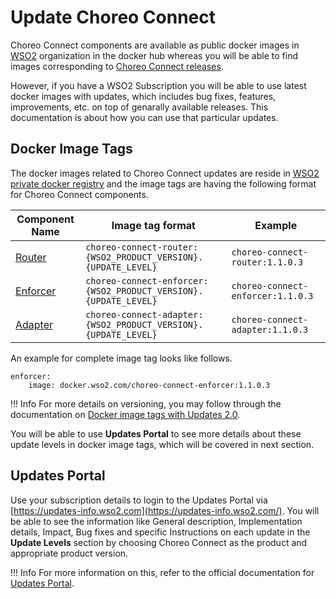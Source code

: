 # Update Choreo Connect

Choreo Connect components are available as public docker images in [WSO2](https://hub.docker.com/u/wso2) organization in the docker hub whereas you will be able to find images corresponding to [Choreo Connect releases](https://github.com/wso2/product-microgateway/releases).

However, if you have a WSO2 Subscription you will be able to use latest docker images with updates, which includes bug fixes, features, improvements, etc. on top of genarally available releases. This documentation is about how you can use that particular updates.

## Docker Image Tags

The docker images related to Choreo Connect updates are reside in [WSO2 private docker registry](https://docker.wso2.com/) and the image tags are having the following format for Choreo Connect components.

<table>
    <thead>
        <tr>
            <th>Component Name</th>
            <th>Image tag format</th>
            <th>Example</th>
        </tr>
    </thead>
    <tbody>
        <tr>
            <td>
                <a href="{{base_path}}/deploy-and-publish/deploy-on-gateway/choreo-connect/getting-started/choreo-connect-overview/#router">Router</a>
            </td>
            <td>
                <code>choreo-connect-router:{WSO2_PRODUCT_VERSION}.{UPDATE_LEVEL}</code>
            </td>
            <td>
                <code>choreo-connect-router:1.1.0.3</code>
            </td>
        </tr>
        <tr>
            <td>
                <a href="{{base_path}}/deploy-and-publish/deploy-on-gateway/choreo-connect/getting-started/choreo-connect-overview/#enforcer">Enforcer</a>
            </td>
            <td>
                <code>choreo-connect-enforcer:{WSO2_PRODUCT_VERSION}.{UPDATE_LEVEL}</code>
            </td>
            <td>
                <code>choreo-connect-enforcer:1.1.0.3</code>
            </td>
        </tr>
        <tr>
            <td>
                <a href="{{base_path}}/deploy-and-publish/deploy-on-gateway/choreo-connect/getting-started/choreo-connect-overview/#adapter">Adapter</a>
            </td>
            <td>
                <code>choreo-connect-adapter:{WSO2_PRODUCT_VERSION}.{UPDATE_LEVEL}</code>
            </td>
            <td>
                <code>choreo-connect-adapter:1.1.0.3</code>
            </td>
        </tr>  
    </tbody>
</table>

An example for complete image tag looks like follows.

```
enforcer:
    image: docker.wso2.com/choreo-connect-enforcer:1.1.0.3
```

!!! Info
    For more details on versioning, you may follow through the documentation on [Docker image tags with Updates 2.0](https://updates.docs.wso2.com/en/latest/updates/using-wso2-docker-images/).

You will be able to use **Updates Portal** to see more details about these update levels in docker image tags, which will be covered in next section.

## Updates Portal

Use your subscription details to login to the Updates Portal via [https://updates-info.wso2.com](https://updates-info.wso2.com/). You will be able to see the information like General description, Implementation details, Impact, Bug fixes and specific Instructions on each update in the **Update Levels** section by choosing Choreo Connect as the product and appropriate product version.

!!! Info
    For more information on this, refer to the official documentation for [Updates Portal](https://updates.docs.wso2.com/en/latest/updates/updates-portal/).
